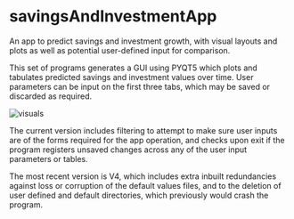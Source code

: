 # savingsAndInvestmentApp
An app to predict savings and investment growth, with visual layouts and plots as well as potential user-defined input for comparison.

This set of programs generates a GUI using PYQT5 which plots and tabulates predicted savings and investment values over time. User parameters can be input on the first three tabs, which may be saved or discarded as required.

![visuals](20220317_190556.gif)

The current version includes filtering to attempt to make sure user inputs are of the forms required for the app operation, and checks upon exit if the program registers unsaved changes across any of the user input parameters or tables.

The most recent version is V4, which includes extra inbuilt redundancies against loss or corruption of the default values files, and to the deletion of user defined and default directories, which previously would crash the program.
